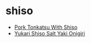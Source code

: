 # shiso

 * [Pork Tonkatsu With Shiso](index/p/pork-tonkatsu-with-shiso-56389996.json)
 * [Yukari Shiso Salt Yaki Onigiri](index/y/yukari-shiso-salt-yaki-onigiri-365590.json)
